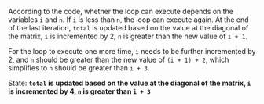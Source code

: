According to the code, whether the loop can execute depends on the variables `i` and `n`. If `i` is less than `n`, the loop can execute again. At the end of the last iteration, `total` is updated based on the value at the diagonal of the matrix, `i` is incremented by 2, `n` is greater than the new value of `i + 1`. 

For the loop to execute one more time, `i` needs to be further incremented by 2, and `n` should be greater than the new value of `(i + 1) + 2`, which simplifies to `n` should be greater than `i + 3`.

State: **`total` is updated based on the value at the diagonal of the matrix, `i` is incremented by 4, `n` is greater than `i + 3`**